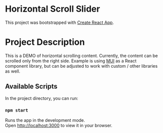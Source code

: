 # Horizontal Scroll Slider

This project was bootstrapped with [Create React App](https://github.com/facebook/create-react-app).

# Project Description

This is a DEMO of horizontal scrolling content. Currently, the content can be scrolled only from the right side.
Example is using [MUI](https://mui.com/material-ui/getting-started/overview/) as a React component library, but can be adjusted to work with custom / other libraries as well.

## Available Scripts

In the project directory, you can run:

### `npm start`

Runs the app in the development mode.\
Open [http://localhost:3000](http://localhost:3000) to view it in your browser.